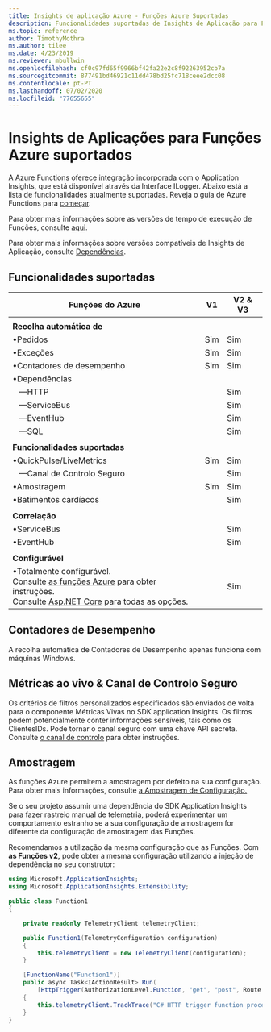 ```yaml
---
title: Insights de aplicação Azure - Funções Azure Suportadas
description: Funcionalidades suportadas de Insights de Aplicação para Funções Azure
ms.topic: reference
author: TimothyMothra
ms.author: tilee
ms.date: 4/23/2019
ms.reviewer: mbullwin
ms.openlocfilehash: cf0c97fd65f9966bf42fa22e2c8f92263952cb7a
ms.sourcegitcommit: 877491bd46921c11dd478bd25fc718ceee2dcc08
ms.contentlocale: pt-PT
ms.lasthandoff: 07/02/2020
ms.locfileid: "77655655"
---
```

# <a name="application-insights-for-azure-functions-supported-features"></a>Insights de Aplicações para Funções Azure suportados

A Azure Functions oferece [integração incorporada](../../azure-functions/functions-monitoring.md) com o Application Insights, que está disponível através da Interface ILogger. Abaixo está a lista de funcionalidades atualmente suportadas. Reveja o guia de Azure Functions para [começar](../../azure-functions/functions-monitoring.md#enable-application-insights-integration).

Para obter mais informações sobre as versões de tempo de execução de Funções, consulte [aqui](../../azure-functions/functions-versions.md).

Para obter mais informações sobre versões compatíveis de Insights de Aplicação, consulte [Dependências](https://www.nuget.org/packages/Microsoft.Azure.WebJobs.Logging.ApplicationInsights/).

## <a name="supported-features"></a>Funcionalidades suportadas

| Funções do Azure                       | V1                | V2 & V3   | 
|-----------------------------------    |---------------    |------------------ |
| | | | 
| **Recolha automática de**        |                 |                   |               
| &bull;Pedidos                     | Sim             | Sim               | 
| &bull;Exceções                   | Sim             | Sim               | 
| &bull;Contadores de desempenho         | Sim             | Sim               |
| &bull;Dependências                   |                   |                   |               
| &nbsp;&nbsp;&nbsp;&mdash;HTTP      |                 | Sim               | 
| &nbsp;&nbsp;&nbsp;&mdash;ServiceBus|                 | Sim               | 
| &nbsp;&nbsp;&nbsp;&mdash;EventHub  |                 | Sim               | 
| &nbsp;&nbsp;&nbsp;&mdash;SQL       |                 | Sim               | 
| | | | 
| **Funcionalidades suportadas**                |                   |                   |               
| &bull;QuickPulse/LiveMetrics       | Sim             | Sim               | 
| &nbsp;&nbsp;&nbsp;&mdash;Canal de Controlo Seguro|                 | Sim               | 
| &bull;Amostragem                     | Sim             | Sim               | 
| &bull;Batimentos cardíacos                   |                 | Sim               | 
| | | | 
| **Correlação**                       |                   |                   |               
| &bull;ServiceBus                     |                   | Sim               | 
| &bull;EventHub                       |                   | Sim               | 
| | | | 
| **Configurável**                      |                   |                   |           
| &bull;Totalmente configurável.<br/>Consulte [as funções Azure](https://github.com/Microsoft/ApplicationInsights-aspnetcore/issues/759#issuecomment-426687852) para obter instruções.<br/>Consulte [Asp.NET Core](https://github.com/Microsoft/ApplicationInsights-aspnetcore/wiki/Custom-Configuration) para todas as opções.               |                   | Sim                   | 


## <a name="performance-counters"></a>Contadores de Desempenho

A recolha automática de Contadores de Desempenho apenas funciona com máquinas Windows.


## <a name="live-metrics--secure-control-channel"></a>Métricas ao vivo & Canal de Controlo Seguro

Os critérios de filtros personalizados especificados são enviados de volta para o componente Métricas Vivas no SDK application Insights. Os filtros podem potencialmente conter informações sensíveis, tais como os ClientesIDs. Pode tornar o canal seguro com uma chave API secreta. Consulte [o canal de controlo](https://docs.microsoft.com/azure/azure-monitor/app/live-stream#secure-the-control-channel) para obter instruções.

## <a name="sampling"></a>Amostragem

As funções Azure permitem a amostragem por defeito na sua configuração. Para obter mais informações, consulte [a Amostragem de Configuração.](https://docs.microsoft.com/azure/azure-functions/functions-monitoring#configure-sampling)

Se o seu projeto assumir uma dependência do SDK Application Insights para fazer rastreio manual de telemetria, poderá experimentar um comportamento estranho se a sua configuração de amostragem for diferente da configuração de amostragem das Funções. 

Recomendamos a utilização da mesma configuração que as Funções. Com **as Funções v2,** pode obter a mesma configuração utilizando a injeção de dependência no seu construtor:

```csharp
using Microsoft.ApplicationInsights;
using Microsoft.ApplicationInsights.Extensibility;

public class Function1 
{

    private readonly TelemetryClient telemetryClient;

    public Function1(TelemetryConfiguration configuration)
    {
        this.telemetryClient = new TelemetryClient(configuration);
    }

    [FunctionName("Function1")]
    public async Task<IActionResult> Run(
        [HttpTrigger(AuthorizationLevel.Function, "get", "post", Route = null)] HttpRequest req, ILogger logger)
    {
        this.telemetryClient.TrackTrace("C# HTTP trigger function processed a request.");
    }
}
```
